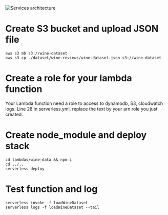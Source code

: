 ![Services architecture](https://github.com/cravier/lambda-chunks-dynamodb/blob/master/res/lambda_chunks_insert.png)



# Create S3 bucket and upload JSON file  
``` shell
aws s3 mb s3://wine-dataset
aws s3 cp ./dataset/wine-reviews/wine-dataset.json s3://wine-dataset
```

# Create a role for your lambda function  
Your Lambda function need a role to access to dynamodb, S3, cloudwatch logs.
Line 28 in serverless.yml, replace the text by your arn role you just created.

# Create node_module and deploy stack  
``` shell
cd lambdas/wine-data && npm i
cd ../..
serverless deploy
```

# Test function and log  
``` shell
serverless invoke -f loadWineDataset
serverless logs -f loadWineDataset --tail
```
